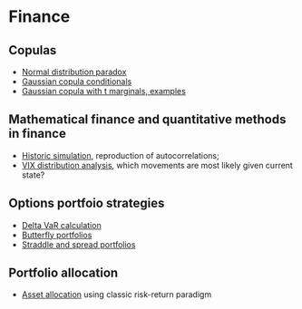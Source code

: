# Finance
## Copulas
- [Normal distribution paradox](copulas/normal_copula_cond_paradox.ipynb)
- [Gaussian copula conditionals](copulas/gaussian_copula_conditionals.ipynb)
- [Gaussian copula with t marginals, examples](https://github.com/arcadynovosyolov/finance/blob/master/copulas/gauss_copula_t_marg.ipynb)
## Mathematical finance and quantitative methods in finance
- [Historic simulation](sumulation_studies/simulation_historic.ipynb), reproduction of autocorrelations;
- [VIX distribution analysis](data_analysis/VIX_analysis.ipynb), which movements are most likely given current state?
## Options portfoio strategies
- [Delta VaR calculation](option_strategies/options_delta_var.ipynb)
- [Butterfly portfolios](option_strategies/options_butterfly.ipynb)
- [Straddle and spread portfolios](option_strategies/options_straddle_spread.ipynb)
## Portfolio allocation
- [Asset allocation](portfolio_allocation/asset_allocation.ipynb) using classic risk-return paradigm
